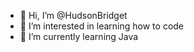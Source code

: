 - 👋 Hi, I’m @HudsonBridget
- 👀 I’m interested in learning how to code
- 🌱 I’m currently learning Java

<!---
HudsonBridget/HudsonBridget is a ✨ special ✨ repository because its `README.md` (this file) appears on your GitHub profile.
You can click the Preview link to take a look at your changes.
--->
